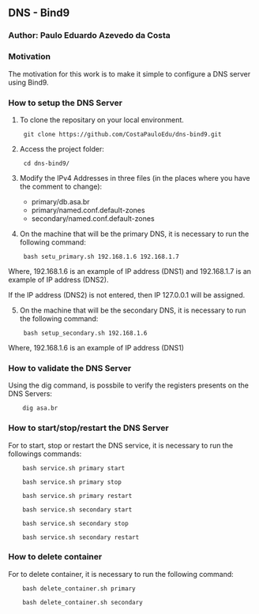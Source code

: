 ## DNS - Bind9
### Author: Paulo Eduardo Azevedo da Costa
### Motivation
The motivation for this work is to make it simple to configure a DNS server using Bind9.
### How to setup the DNS Server

1. To clone the repositary on your local environment. 
     
     	git clone https://github.com/CostaPauloEdu/dns-bind9.git

2. Access the project folder:

     	cd dns-bind9/

3. Modify the IPv4 Addresses in three files (in the places where you have the comment to change):
    - primary/db.asa.br
    - primary/named.conf.default-zones
    - secondary/named.conf.default-zones

4. On the machine that will be the primary DNS, it is necessary to run the following command:

     	bash setu_primary.sh 192.168.1.6 192.168.1.7

Where, 192.168.1.6 is an example of IP address (DNS1) and 192.168.1.7 is an example of IP address (DNS2).

If the IP address (DNS2) is not entered, then IP 127.0.0.1 will be assigned.

5. On the machine that will be the secondary DNS, it is necessary to run the following command:

     	bash setup_secondary.sh 192.168.1.6

Where, 192.168.1.6 is an example of IP address (DNS1)

### How to validate the DNS Server

Using the dig command, is possbile to verify the registers presents on the DNS Servers:

     	dig asa.br

### How to start/stop/restart the DNS Server

For to start, stop or restart the DNS service, it is necessary to run the followings commands:

     	bash service.sh primary start
     	
		bash service.sh primary stop
     	
		bash service.sh primary restart

     	bash service.sh secondary start
     	
		bash service.sh secondary stop
     	
		bash service.sh secondary restart

### How to delete container

For to delete container, it is necessary to run the following command:

     	bash delete_container.sh primary

     	bash delete_container.sh secondary
	